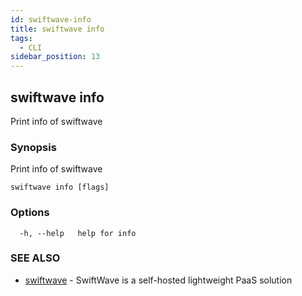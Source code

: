 ```yaml
---
id: swiftwave-info
title: swiftwave info
tags:
  - CLI
sidebar_position: 13
---
```

## swiftwave info

Print info of swiftwave

### Synopsis

Print info of swiftwave

```
swiftwave info [flags]
```

### Options

```
  -h, --help   help for info
```

### SEE ALSO

* [swiftwave](swiftwave.md)	 - SwiftWave is a self-hosted lightweight PaaS solution

